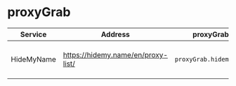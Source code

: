 # proxyGrab

| Service | Address | proxyGrab | Protocols | Works |
| --- | --- | --- | --- | :---: |
| HideMyName | https://hidemy.name/en/proxy-list/ | `proxyGrab.hidemyname` | HTTP, HTTPS, SOCKS4, SOCKS5 | ✅ |
